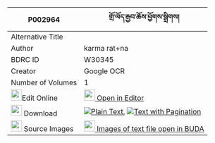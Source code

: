 |P002964|གྲོ་ལོད་རྒྱབ་ཆོས་ཕྱོགས་སྒྲིགས། 
| --- | --- 
|Alternative Title |
|Author| karma rat+na
|BDRC ID | W30345
|Creator | Google OCR
|Number of Volumes| 1
|<img width="25" src="https://img.icons8.com/color/25/000000/edit-property.png">Edit Online| [<img width="25" src="https://avatars.githubusercontent.com/u/45091458?s=200&v=4"> Open in Editor](http://editor.openpecha.org/P002964)
|<img width="25" src="https://img.icons8.com/fluent/48/000000/download-2.png"/>  Download | [![](https://img.icons8.com/color/20/000000/txt.png)Plain Text](https://github.com/Openpecha/P002964/releases/download/v1/dro_lo_gyabcho_chok_drik_plain_P002964.zip), [![](https://img.icons8.com/color/20/000000/txt.png)Text with Pagination](https://github.com/Openpecha/P002964/releases/download/v1/dro_lo_gyabcho_chok_drik_pages_P002964.zip)
|<img width="25" src="https://img.icons8.com/plasticine/100/000000/pictures-folder.png"/>  Source Images | [<img width="25" src="https://library.bdrc.io/icons/BUDA-small.svg"> Images of text file open in BUDA](https://library.bdrc.io/show/bdr:W30345)